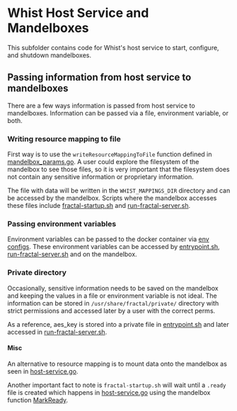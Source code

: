 # Whist Host Service and Mandelboxes

This subfolder contains code for Whist's host service to start, configure, and shutdown mandelboxes.

## Passing information from host service to mandelboxes

There are a few ways information is passed from host service to mandelboxes. Information can be passed via a file, environment variable, or both.

### Writing resource mapping to file

First way is to use the `writeResourceMappingToFile` function defined in [mandelbox_params.go](https://github.com/fractal/fractal/blob/dev/host-service/mandelbox/mandelbox_params.go#L73). A user could explore the filesystem of the mandelbox to see those files, so it is very important that the filesystem does not contain any sensitive information or proprietary information.

The file with data will be written in the `WHIST_MAPPINGS_DIR` directory and can be accessed by the mandelbox. Scripts where the mandelbox accesses these files include [fractal-startup.sh](https://github.com/fractal/fractal/blob/dev/mandelboxes/base/startup/fractal-startup.sh) and [run-fractal-server.sh](https://github.com/fractal/fractal/blob/dev/mandelboxes/base/main/run-fractal-server.sh#L13).

### Passing environment variables

Environment variables can be passed to the docker container via [env configs](https://github.com/fractal/fractal/blob/dev/host-service/host-service.go#L233). These environment variables can be accessed by [entrypoint.sh](https://github.com/fractal/fractal/blob/dev/mandelboxes/base/startup/entrypoint.sh), [run-fractal-server.sh](https://github.com/fractal/fractal/blob/dev/mandelboxes/base/main/run-fractal-server.sh#L13) and on the mandelbox.

### Private directory

Occasionally, sensitive information needs to be saved on the mandelbox and keeping the values in a file or environment variable is not ideal. The information can be stored in `/usr/share/fractal/private/` directory with strict permissions and accessed later by a user with the correct perms.

As a reference, aes_key is stored into a private file in [entrypoint.sh](https://github.com/fractal/fractal/blob/dev/mandelboxes/base/startup/entrypoint.sh#L14) and later accessed in [run-fractal-server.sh](https://github.com/fractal/fractal/blob/dev/mandelboxes/base/main/run-fractal-server.sh#L11).

#### Misc

An alternative to resource mapping is to mount data onto the mandelbox as seen in [host-service.go](https://github.com/fractal/fractal/blob/dev/host-service/host-service.go#L564).

Another important fact to note is `fractal-startup.sh` will wait until a `.ready` file is created which happens in [host-service.go](https://github.com/fractal/fractal/blob/dev/host-service/host-service.go#L728) using the mandelbox function [MarkReady](https://github.com/fractal/fractal/blob/dev/host-service/mandelbox/mandelbox_params.go#L50).
